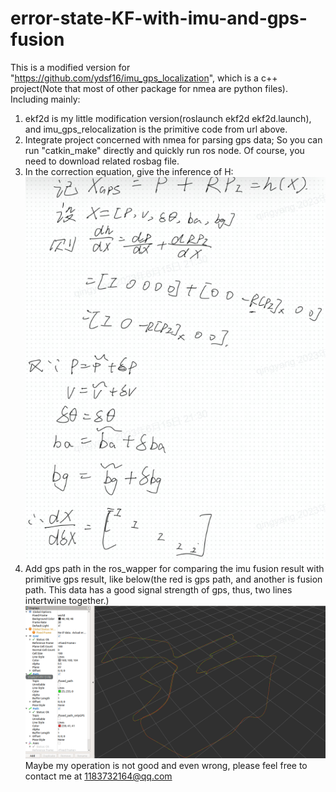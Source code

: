 # error-state-KF-with-imu-and-gps-fusion
This is a modified version  for  "https://github.com/ydsf16/imu_gps_localization", which is a c++ project(Note that most of other package for nmea are python files).  Including mainly:

1. ekf2d is my little modification version(roslaunch ekf2d ekf2d.launch), and imu_gps_relocalization is the primitive code from url above.
2. Integrate project concerned with nmea for parsing gps data; So you can run "catkin_make" directly and quickly run ros node. Of course, you need to download related rosbag file.
3. In the correction equation, give the inference of H: ![Alt text](image.png)
4. Add gps path in the ros_wapper for comparing the imu fusion result with primitive gps result, like below(the red is gps path, and another is fusion path. This data has a good signal strength of gps, thus, two lines intertwine together.)
![Alt text](image-1.png)
Maybe my operation is not good and even wrong, please feel free to contact me at 1183732164@qq.com

